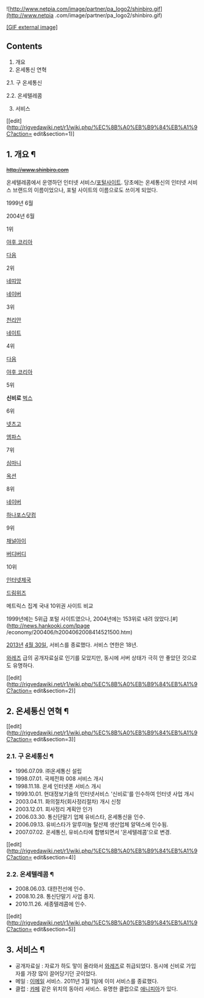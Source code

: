 ![http://www.netpia.com/image/partner/pa_logo2/shinbiro.gif](http://www.netpia
.com/image/partner/pa_logo2/shinbiro.gif)

[[GIF external
image]](http://www.netpia.com/image/partner/pa_logo2/shinbiro.gif)

  

## Contents

    

1. 개요 
2. 온세통신 연혁 
    

2.1. 구 온세통신

2.2. 온세텔레콤

3. 서비스 

[[edit](http://rigvedawiki.net/r1/wiki.php/%EC%8B%A0%EB%B9%84%EB%A1%9C?action=
edit&section=1)]

## 1. 개요 ¶

<del><http://www.shinbiro.com></del>

  

온세텔레콤에서 운영하던 인터넷 서비스/[포털사이트](%ED%8F%AC%ED%84%B8%20%EC%82%AC%EC%9D%B4%ED%8A%B8.md). 당초에는 온세통신의 인터넷
서비스 브랜드의 이름이었으나, 포털 사이트의 이름으로도 쓰이게 되었다.

  

1999년 6월

2004년 6월

1위

[야후 코리아](%EC%95%BC%ED%9B%84%21.md)

[다음](%EB%8B%A4%EC%9D%8C.md)

2위

[네띠앙](%EB%84%A4%EB%9D%A0%EC%95%99.md)

[네이버](%EB%84%A4%EC%9D%B4%EB%B2%84.md)

3위

[천리안](%EC%B2%9C%EB%A6%AC%EC%95%88.md)

[네이트](%EB%84%A4%EC%9D%B4%ED%8A%B8.md)

4위

[다음](%EB%8B%A4%EC%9D%8C.md)

[야후 코리아](%EC%95%BC%ED%9B%84%21.md)

5위

**신비로**
[벅스](%EB%B2%85%EC%8A%A4.md)

6위

[넷츠고](%EB%84%B7%EC%B8%A0%EA%B3%A0.md)

[엠파스](%EC%97%A0%ED%8C%8C%EC%8A%A4.md)

7위

[심마니](%EC%8B%AC%EB%A7%88%EB%8B%88.md)

[옥션](%EC%98%A5%EC%85%98.md)

8위

[네이버](%EB%84%A4%EC%9D%B4%EB%B2%84.md)

[하나포스닷컴](%ED%95%98%EB%82%98%ED%8F%AC%EC%8A%A4%EB%8B%B7%EC%BB%B4.md)

9위

[채널아이](%EC%B1%84%EB%84%90%EC%95%84%EC%9D%B4.md)

[버디버디](%EB%B2%84%EB%94%94%EB%B2%84%EB%94%94.md)

10위

[인터넷제국](%EC%9D%B8%ED%84%B0%EB%84%B7%EC%A0%9C%EA%B5%AD.md)

[드림위즈](%EB%93%9C%EB%A6%BC%EC%9C%84%EC%A6%88.md)

메트릭스 집계 국내 10위권 사이트 비교

  

1999년에는 5위급 포털 사이트였으나, 2004년에는 153위로 내려 앉았다.[#](http://news.hankooki.com/lpage
/economy/200406/h2004062008414521500.htm)

  

[2013년](2013%EB%85%84.md) [4월 30일](4%EC%9B%94%2030%EC%9D%BC.md), 서비스를
종료했다. 서비스 연한은 18년.

  

[와레즈](%EC%99%80%EB%A0%88%EC%A6%88.md) 급의 공개자료실로 인기를 모았지만, 동시에 서버 상태가 극히 안
좋았던 것으로도 유명하다.

  

[[edit](http://rigvedawiki.net/r1/wiki.php/%EC%8B%A0%EB%B9%84%EB%A1%9C?action=
edit&section=2)]

## 2. 온세통신 연혁 ¶

[[edit](http://rigvedawiki.net/r1/wiki.php/%EC%8B%A0%EB%B9%84%EB%A1%9C?action=
edit&section=3)]

### 2.1. 구 온세통신 ¶

  * 1996.07.09. ㈜온세통신 설립
  * 1998.07.01. 국제전화 008 서비스 개시
  * 1998.11.18. 온세 인터넷폰 서비스 개시
  * 1999.10.01. 현대정보기술의 인터넷서비스 '신비로'를 인수하여 인터넷 사업 개시
  * 2003.04.11. 화의절차(회사정리절차) 개시 신청
  * 2003.12.01. 회사정리 계획안 인가 
  * 2006.03.30. 통신단말기 업체 유비스타, 온세통신을 인수.
  * 2006.09.13. 유비스타가 알루미늄 탈산제 생산업체 알덱스에 인수됨.
  * 2007.07.02. 온세통신, 유비스타에 합병되면서 '온세텔레콤'으로 변경.

[[edit](http://rigvedawiki.net/r1/wiki.php/%EC%8B%A0%EB%B9%84%EB%A1%9C?action=
edit&section=4)]

### 2.2. 온세텔레콤 ¶

  * 2008.06.03. 대한전선에 인수.
  * 2008.10.28. 통신단말기 사업 중지.
  * 2010.11.26. 세종텔레콤에 인수.  

[[edit](http://rigvedawiki.net/r1/wiki.php/%EC%8B%A0%EB%B9%84%EB%A1%9C?action=
edit&section=5)]

## 3. 서비스 ¶

  * 공개자료실 : 자료가 하도 맣이 올라와서 [와레즈](%EC%99%80%EB%A0%88%EC%A6%88.md)로 취급되었다. 동시에 신비로 가입자를 가장 많이 끌어당기던 곳이었다.
  * 메일 : [이메일](%EC%9D%B4%EB%A9%94%EC%9D%BC.md) 서비스. 2011년 3월 1일에 이미 서비스를 종료했다.
  * 클럽 : [카페](%EC%B9%B4%ED%8E%98.md) 같은 위치의 동아리 서비스. 유명한 클럽으로 [애니피아](%EC%95%A0%EB%8B%88%ED%94%BC%EC%95%84.md)가 있다.  

